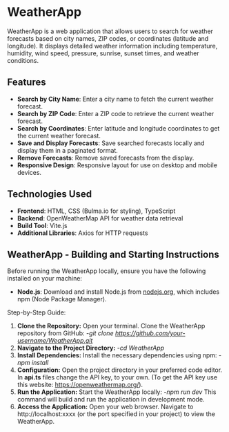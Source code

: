 # WeatherApp

WeatherApp is a web application that allows users to search for weather forecasts based on city names, ZIP codes, or coordinates (latitude and longitude).
It displays detailed weather information including temperature, humidity, wind speed, pressure, sunrise, sunset times, and weather conditions.

## Features

- **Search by City Name**: Enter a city name to fetch the current weather forecast.
- **Search by ZIP Code**: Enter a ZIP code to retrieve the current weather forecast.
- **Search by Coordinates**: Enter latitude and longitude coordinates to get the current weather forecast.
- **Save and Display Forecasts**: Save searched forecasts locally and display them in a paginated format.
- **Remove Forecasts**: Remove saved forecasts from the display.
- **Responsive Design**: Responsive layout for use on desktop and mobile devices.

## Technologies Used

- **Frontend**: HTML, CSS (Bulma.io for styling), TypeScript
- **Backend**: OpenWeatherMap API for weather data retrieval
- **Build Tool**: Vite.js
- **Additional Libraries**: Axios for HTTP requests

## WeatherApp - Building and Starting Instructions

Before running the WeatherApp locally, ensure you have the following installed on your machine:

- **Node.js**: Download and install Node.js from [nodejs.org](https://nodejs.org/), which includes npm (Node Package Manager).

Step-by-Step Guide:

1. **Clone the Repository:**
     Open your terminal.
     Clone the WeatherApp repository from GitHub:
     *-git clone https://github.com/your-username/WeatherApp.git*
2. **Navigate to the Project Directory:**
     *-cd WeatherApp*
3. **Install Dependencies:**
     Install the necessary dependencies using npm:
     *-npm install*
4. **Configuration:**
     Open the project directory in your preferred code editor.
     In **api.ts** files change the API key, to your own. (To get the API key use this website: https://openweathermap.org/).
5. **Run the Application:**
     Start the WeatherApp locally:
     *-npm run dev*
     This command will build and run the application in development mode.
6. **Access the Application:**
     Open your web browser.
     Navigate to http://localhost:xxxx (or the port specified in your project) to view the WeatherApp.
   
